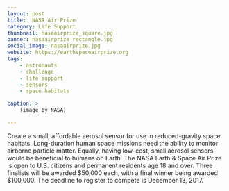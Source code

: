 ```yaml
---
layout: post
title:  NASA Air Prize
category: Life Support
thumbnail: nasaairprize_square.jpg
banner: nasaairprize_rectangle.jpg
social_image: nasaairprize.jpg
website: https://earthspaceairprize.org
tags:
    - astronauts
    - challenge
    - life support
    - sensors
    - space habitats

caption: >
    (image by NASA)  

---
```

Create a small, affordable aerosol sensor for use in reduced-gravity space habitats. Long-duration human space missions need the ability to monitor airborne particle matter. Equally, having low-cost, small aerosol sensors would be beneficial to humans on Earth. The NASA Earth & Space Air Prize is open to U.S. citizens and permanent residents age 18 and over. Three finalists will be awarded $50,000 each, with a final winner being awarded $100,000. The deadline to register to compete is December 13, 2017.